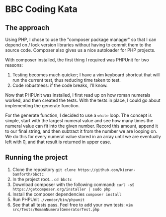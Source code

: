 # BBC Coding Kata
## The approach
Using PHP, I chose to use the "composer package manager" so that I can depend on / lock version libraries without having to commit them to the source code. Composer also gives us a nice autoloader for PHP projects.

With composer installed, the first thing I required was PHPUnit for two reasons:

1. Testing becomes much quicker; I have a vim keyboard shortcut that will run the current test, thus reducing time taken to test.
2. Code robustness: if the code breaks, I'll know.

Now that PHPUnit was installed, I first read up on how roman numerals worked, and then created the tests. With the tests in place, I could go about implementing the generate function.

For the generate function, I decided to use a ```while``` loop. The concept is simple, start with the largest numeral value and see how many times the numeral value can fit into the given number. Record this amount, append it to our final string, and then subtract it from the number we are looping on. We do this for every numeral value stored in an array until we are eventually left with 0, and that result is returned in upper case.

## Running the project
1. Clone the repository 
```git clone https://github.com/kieran-bamforth/bbctc```
2. In the project root...
```cd bbctc```
3. Download composer with the following command:
```curl -sS https://getcomposer.org/installer | sudo php```
4. Install the composer dependencies
```composer install```
5. Run PHPUnit
``` ./vendor/bin/phpunit ```
6. See that all tests pass. Feel free to add your own tests:
```vim src/Tests/RomanNumeralGeneratorTest.php```
